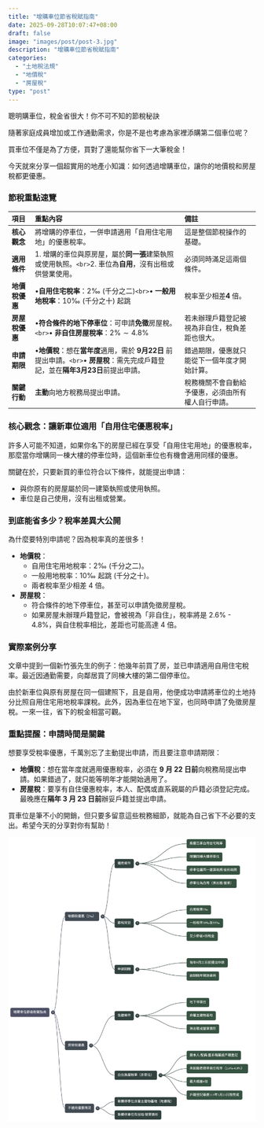 ```yaml
---
title: "增購車位節省稅賦指南"
date: 2025-09-28T10:07:47+08:00
draft: false
image: "images/post/post-3.jpg"
description: "增購車位節省稅賦指南"
categories:
  - "土地稅法規"
  - "地價稅"
  - "房屋稅"
type: "post"
---
```

聰明購車位，稅金省很大！你不可不知的節稅秘訣

隨著家庭成員增加或工作通勤需求，你是不是也考慮為家裡添購第二個車位呢？

買車位不僅是為了方便，買對了還能幫你省下一大筆稅金！

今天就來分享一個超實用的地產小知識：如何透過增購車位，讓你的地價稅和房屋稅都更優惠。

### 節稅重點速覽

| 項目                 | 重點內容                                                                                                                                                              | 備註                                               |
| :------------------- | :-------------------------------------------------------------------------------------------------------------------------------------------------------------------- | :------------------------------------------------- |
| **核心觀念**   | 將增購的停車位，一併申請適用「自用住宅用地」的優惠稅率。                                                                                                              | 這是整個節稅操作的基礎。                           |
| **適用條件**   | 1. 增購的車位與原房屋，屬於**同一張**建築執照或使用執照。`<br>`2. 車位為**自用**，沒有出租或供營業使用。                                                | 必須同時滿足這兩個條件。                           |
| **地價稅優惠** | •**自用住宅稅率**：$2‰$ (千分之二)`<br>`• **一般用地稅率**：$10‰$ (千分之十) 起跳                                                               | 稅率至少相差**4** 倍。                       |
| **房屋稅優惠** | •**符合條件的地下停車位**：可申請**免徵**房屋稅。`<br>`• **非自住房屋稅率**：$2\% \sim 4.8\%$                                                 | 若未辦理戶籍登記被視為非自住，稅負差距也很大。     |
| **申請期限**   | •**地價稅**：想在**當年度**適用，需於 **9月22日** 前提出申請。`<br>`• **房屋稅**：需先完成戶籍登記，並在**隔年3月23日**前提出申請。 | 錯過期限，優惠就只能從下一個年度才開始計算。       |
| **關鍵行動**   | **主動**向地方稅務局提出申請。                                                                                                                                  | 稅務機關不會自動給予優惠，必須由所有權人自行申請。 |

### 核心觀念：讓新車位適用「自用住宅優惠稅率」

許多人可能不知道，如果你名下的房屋已經在享受「自用住宅用地」的優惠稅率，那麼當你增購同一棟大樓的停車位時，這個新車位也有機會適用同樣的優惠。

關鍵在於，只要新買的車位符合以下條件，就能提出申請：

* 與你原有的房屋屬於同一建築執照或使用執照。
* 車位是自己使用，沒有出租或營業。

### 到底能省多少？稅率差異大公開

為什麼要特別申請呢？因為稅率真的差很多！

* **地價稅**：
  * 自用住宅用地稅率：$2‰$ (千分之二)。
  * 一般用地稅率：$10‰$ 起跳 (千分之十)。
  * 兩者稅率至少相差 4 倍。
* **房屋稅**：
  * 符合條件的地下停車位，甚至可以申請免徵房屋稅。
  * 如果房屋未辦理戶籍登記，會被視為「非自住」，稅率將是 $2.6\%$ - $4.8\%$，與自住稅率相比，差距也可能高達 4 倍。

### 實際案例分享

文章中提到一個新竹張先生的例子：他幾年前買了房，並已申請適用自用住宅稅率。最近因通勤需要，向鄰居買了同棟大樓的第二個停車位。

由於新車位與原有房屋在同一個建照下，且是自用，他便成功申請將車位的土地持分比照自用住宅用地稅率課稅。此外，因為車位在地下室，也同時申請了免徵房屋稅。一來一往，省下的稅金相當可觀。

### 重點提醒：申請時間是關鍵

想要享受稅率優惠，千萬別忘了主動提出申請，而且要注意申請期限：

* **地價稅**：想在當年度就適用優惠稅率，必須在 **9 月 22 日前**向稅務局提出申請。如果錯過了，就只能等明年才能開始適用了。
* **房屋稅**：要享有自住優惠稅率，本人、配偶或直系親屬的戶籍必須登記完成。最晚應在**隔年 3 月 23 日前**辦妥戶籍並提出申請。

買車位是筆不小的開銷，但只要多留意這些稅務細節，就能為自己省下不必要的支出。希望今天的分享對你有幫助！

![車位](車位.png)
